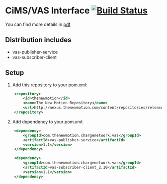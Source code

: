 # CiMS/VAS Interface [![Build Status](https://secure.travis-ci.org/thenewmotion/vas.png)](http://travis-ci.org/thenewmotion/vas)

You can find more details in [pdf](http://github.com/thenewmotion/vas/blob/master/010.030.006_Logica.CiMS.EID.VAS_C1137.pdf)

## Distribution includes

* vas-publisher-service
* vas-subscriber-client

## Setup

1. Add this repository to your pom.xml:
```xml
    <repository>
        <id>thenewmotion</id>
        <name>The New Motion Repository</name>
        <url>http://nexus.thenewmotion.com/content/repositories/releases-public</url>
    </repository>
```

2. Add dependency to your pom.xml:
```xml
    <dependency>
        <groupId>com.thenewmotion.chargenetwork.vas</groupId>
        <artifactId>vas-publisher-service</artifactId>
        <version>1.1</version>
    </dependency>
```
```xml
    <dependency>
        <groupId>com.thenewmotion.chargenetwork.vas</groupId>
        <artifactId>vas-subscriber-client_2.10</artifactId>
        <version>1.1</version>
    </dependency>
```